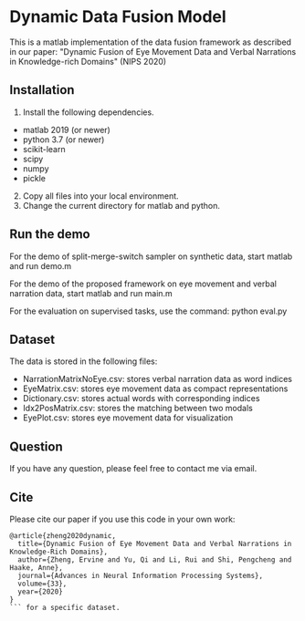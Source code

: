 # Dynamic Data Fusion Model

This is a matlab implementation of the data fusion framework as described in our paper:
"Dynamic Fusion of Eye Movement Data and Verbal Narrations in Knowledge-rich Domains" (NIPS 2020)

## Installation

1. Install the following dependencies.
* matlab 2019 (or newer)
* python 3.7 (or newer)
* scikit-learn
* scipy
* numpy
* pickle
2. Copy all files into your local environment.
3. Change the current directory for matlab and python.

## Run the demo

For the demo of split-merge-switch sampler on synthetic data, start matlab and run demo.m

For the demo of the proposed framework on eye movement and verbal narration data, start matlab and run main.m 

For the evaluation on supervised tasks, use the command: python eval.py

## Dataset

The data is stored in the following files: 
* NarrationMatrixNoEye.csv: stores verbal narration data as word indices
* EyeMatrix.csv: stores eye movement data as compact representations
* Dictionary.csv: stores actual words with corresponding indices
* Idx2PosMatrix.csv: stores the matching between two modals
* EyePlot.csv: stores eye movement data for visualization

## Question

If you have any question, please feel free to contact me via email. 

## Cite

Please cite our paper if you use this code in your own work:

```
@article{zheng2020dynamic,
  title={Dynamic Fusion of Eye Movement Data and Verbal Narrations in Knowledge-Rich Domains},
  author={Zheng, Ervine and Yu, Qi and Li, Rui and Shi, Pengcheng and Haake, Anne},
  journal={Advances in Neural Information Processing Systems},
  volume={33},
  year={2020}
}
``` for a specific dataset.
